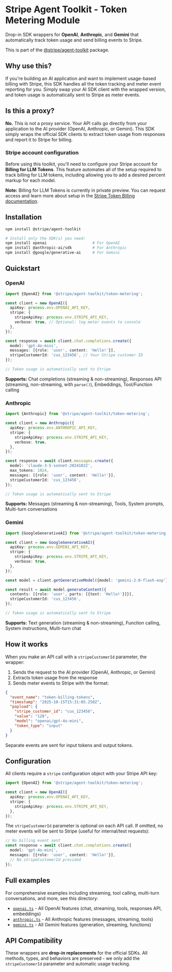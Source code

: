 # Stripe Agent Toolkit - Token Metering Module

Drop-in SDK wrappers for **OpenAI**, **Anthropic**, and **Gemini** that automatically track token usage and send billing events to Stripe.

This is part of the [@stripe/agent-toolkit](https://github.com/stripe/agent-toolkit) package.

## Why use this?

If you're building an AI application and want to implement usage-based billing with Stripe, this SDK handles all the token tracking and meter event reporting for you. Simply swap your AI SDK client with the wrapped version, and token usage is automatically sent to Stripe as meter events.

## Is this a proxy?

**No.** This is not a proxy service. Your API calls go directly from your application to the AI provider (OpenAI, Anthropic, or Gemini). This SDK simply wraps the official SDK clients to extract token usage from responses and report it to Stripe for billing.

### Stripe account configuration

Before using this toolkit, you'll need to configure your Stripe account for **Billing for LLM Tokens**. This feature automates all of the setup required to track billing for LLM tokens, including allowing you to add a desired percent markup for each model.

**Note:** Billing for LLM Tokens is currently in private preview. You can request access and learn more about setup in the [Stripe Token Billing documentation](https://docs.stripe.com/billing/token-billing).

## Installation

```bash
npm install @stripe/agent-toolkit

# Install only the SDK(s) you need:
npm install openai                    # For OpenAI
npm install @anthropic-ai/sdk         # For Anthropic
npm install @google/generative-ai     # For Gemini
```

## Quickstart

### OpenAI

```typescript
import {OpenAI} from '@stripe/agent-toolkit/token-metering';

const client = new OpenAI({
  apiKey: process.env.OPENAI_API_KEY,
  stripe: {
    stripeApiKey: process.env.STRIPE_API_KEY,
    verbose: true, // Optional: log meter events to console
  },
});

const response = await client.chat.completions.create({
  model: 'gpt-4o-mini',
  messages: [{role: 'user', content: 'Hello!'}],
  stripeCustomerId: 'cus_123456', // Your Stripe customer ID
});

// Token usage is automatically sent to Stripe
```

**Supports:** Chat completions (streaming & non-streaming), Responses API (streaming, non-streaming, with `parse()`), Embeddings, Tool/Function calling

### Anthropic

```typescript
import {Anthropic} from '@stripe/agent-toolkit/token-metering';

const client = new Anthropic({
  apiKey: process.env.ANTHROPIC_API_KEY,
  stripe: {
    stripeApiKey: process.env.STRIPE_API_KEY,
    verbose: true,
  },
});

const response = await client.messages.create({
  model: 'claude-3-5-sonnet-20241022',
  max_tokens: 1024,
  messages: [{role: 'user', content: 'Hello!'}],
  stripeCustomerId: 'cus_123456',
});

// Token usage is automatically sent to Stripe
```

**Supports:** Messages (streaming & non-streaming), Tools, System prompts, Multi-turn conversations

### Gemini

```typescript
import {GoogleGenerativeAI} from '@stripe/agent-toolkit/token-metering';

const client = new GoogleGenerativeAI({
  apiKey: process.env.GEMINI_API_KEY,
  stripe: {
    stripeApiKey: process.env.STRIPE_API_KEY,
    verbose: true,
  },
});

const model = client.getGenerativeModel({model: 'gemini-2.0-flash-exp'});

const result = await model.generateContent({
  contents: [{role: 'user', parts: [{text: 'Hello!'}]}],
  stripeCustomerId: 'cus_123456',
});

// Token usage is automatically sent to Stripe
```

**Supports:** Text generation (streaming & non-streaming), Function calling, System instructions, Multi-turn chat

## How it works

When you make an API call with a `stripeCustomerId` parameter, the wrapper:

1. Sends the request to the AI provider (OpenAI, Anthropic, or Gemini)
2. Extracts token usage from the response
3. Sends meter events to Stripe with the format:

```json
{
  "event_name": "token-billing-tokens",
  "timestamp": "2025-10-15T15:31:05.250Z",
  "payload": {
    "stripe_customer_id": "cus_123456",
    "value": "128",
    "model": "openai/gpt-4o-mini",
    "token_type": "input"
  }
}
```

Separate events are sent for input tokens and output tokens.

## Configuration

All clients require a `stripe` configuration object with your Stripe API key:

```typescript
import {OpenAI} from '@stripe/agent-toolkit/token-metering';

const client = new OpenAI({
  apiKey: process.env.OPENAI_API_KEY,
  stripe: {
    stripeApiKey: process.env.STRIPE_API_KEY,
  },
});
```

The `stripeCustomerId` parameter is optional on each API call. If omitted, no meter events will be sent to Stripe (useful for internal/test requests):

```typescript
// No billing event sent
const response = await client.chat.completions.create({
  model: 'gpt-4o-mini',
  messages: [{role: 'user', content: 'Hello!'}],
  // No stripeCustomerId provided
});
```

## Full examples

For comprehensive examples including streaming, tool calling, multi-turn conversations, and more, see this directory:

- [`openai.ts`](./openai.ts) - All OpenAI features (chat, streaming, tools, responses API, embeddings)
- [`anthropic.ts`](./anthropic.ts) - All Anthropic features (messages, streaming, tools)
- [`gemini.ts`](./gemini.ts) - All Gemini features (generation, streaming, functions)

## API Compatibility

These wrappers are **drop-in replacements** for the official SDKs. All methods, types, and behaviors are preserved - we only add the `stripeCustomerId` parameter and automatic usage tracking.
